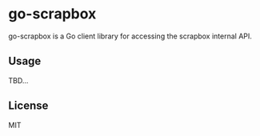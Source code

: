 go-scrapbox
===========================

go-scrapbox is a Go client library for accessing the scrapbox internal API.

## Usage

TBD...

## License

MIT
